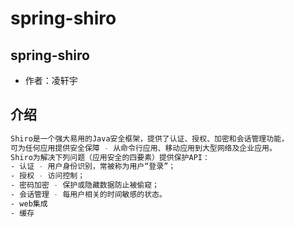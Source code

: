 # spring-shiro


## spring-shiro

- 作者：凌轩宇



## 介绍
```bash
Shiro是一个强大易用的Java安全框架，提供了认证、授权、加密和会话管理功能，
可为任何应用提供安全保障 - 从命令行应用、移动应用到大型网络及企业应用。
Shiro为解决下列问题（应用安全的四要素）提供保护API：
- 认证 - 用户身份识别，常被称为用户“登录”；
- 授权 - 访问控制；
- 密码加密 - 保护或隐藏数据防止被偷窥；
- 会话管理 - 每用户相关的时间敏感的状态。
- web集成
- 缓存

```
